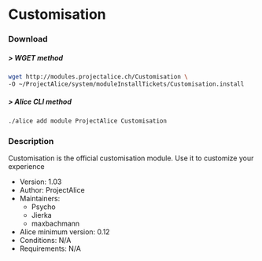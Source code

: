 # Customisation

### Download

##### > WGET method
```bash
wget http://modules.projectalice.ch/Customisation \
-O ~/ProjectAlice/system/moduleInstallTickets/Customisation.install
```

##### > Alice CLI method
```bash
./alice add module ProjectAlice Customisation
```

### Description
Customisation is the official customisation module. Use it to customize your experience

- Version: 1.03
- Author: ProjectAlice
- Maintainers:
  - Psycho
  - Jierka
  - maxbachmann
- Alice minimum version: 0.12
- Conditions: N/A
- Requirements: N/A
